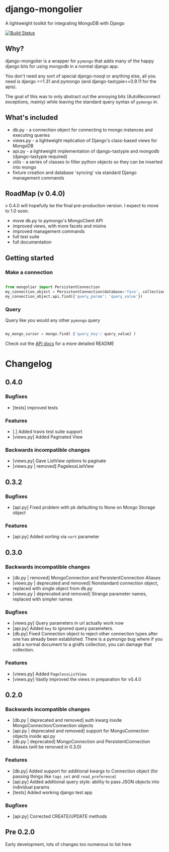 # django-mongolier

A lightweight toolkit for integrating MongoDB with Django

[![Build Status](https://travis-ci.org/washingtonpost/django-mongolier.png)](https://travis-ci.org/washingtonpost/django-mongolier)

## Why?

django-mongolier is a wrapper for `pymongo` that adds many of the happy django bits for using mongodb in a normal django app.

You don't need any sort of special django-nosql or anything else, all you need is django >=1.31 and pymongo (and django-tastypie<=0.9.11 for the apis).

The goal of this was to only abstract out the annoying bits (AutoReconnect exceptions, mainly) while leaving the standard
query syntax of `pymongo` in.

## What's included

* db.py - a connection object for connecting to mongo instances and executing queries
* views.py - a lightweight replication of Django's class-based views for MongoDB
* api.py - a lightweight implementation of django-tastypie and mongodb (django-tastypie required)
* utils - a series of classes to filter python objects so they can be inserted into mongo
* fixture creation and database 'syncing' via standard Django management commands

## RoadMap (v 0.4.0)

v 0.4.0 will hopefully be the final pre-production version. I expect to move to 1.0 soon.

* move db.py to pymongo's MongoClient API
* improved views, with more facets and mixins
* improved management commands
* full test suite
* full documentation

## Getting started

### Make a connection

```python

from mongolier import PersistentConnection
my_connection_object = PersistentConnection(database='face', collection='palm', auth='my_user:awesome_password')
my_connection_object.api.find({'query_param': 'query_value'})

```

### Query

Query like you would any other `pymongo` query

```python

my_mongo_cursor = mongo.find( {'query_key': query_value} )

```

Check out the [API docs](http://washingtonpost.github.com/django-mongolier "API documentation") for a more detailed README


# Changelog

## 0.4.0 ##

### Bugfixes ###

* [tests] improved tests

### Features ###

* [.] Added travis test suite support
* [views.py] Added Paginated View

### Backwards incompatible changes ###

* [views.py] Gave ListView options to paginate
* [views.py | removed] PagelessListView

## 0.3.2 ##

### Bugfixes ###

* [api.py] Fixed problem with pk defaulting to None on Mongo Storage object

### Features ###

* [api.py] Added sorting via ``sort`` parameter

## 0.3.0

### Backwards incompatible changes

* [db.py | removed] MongoConnection and PersistentConnection Aliases
* [views.py | deprecated and removed] Nonstandard connection object, replaced with single object from db.py
* [views.py | deprecated and removed] Strange parameter names, replaced with simpler names

### Bugfixes ###

* [views.py] Query parameters in url actually work now
* [api.py] Added ``key`` to ignored query parameters.
* [db.py] Fixed Connection object to reject other connection types after one has already been established. There is a pymongo bug where if you add a normal document to a gridfs collection, you can damage that collection.


### Features  ###

* [views.py] Added ``PagelessListView``
* [views.py] Vastly improved the views in preparation for v0.4.0

## 0.2.0

### Backwards incompatible changes

* [db.py | deprecated and removed] auth kwarg inside MongoConnection/Connection objects
* [api.py | deprecated and removed] support for MongoConnection objects inside api.py
* [db.py | deprecated] MongoConnection and PersistentConnection Aliases (will be removed in 0.3.0)

### Features

* [db.py] Added support for additional kwargs to Connection object (for passing things like ``tags_set`` and ``read_preference``)
* [api.py] Added additional query style: ability to pass JSON objects into individual params
* [tests] Added working django test app

### Bugfixes

* [api.py] Corrected CREATE/UPDATE methods


## Pre 0.2.0

Early development, lots of changes too numerous to list here